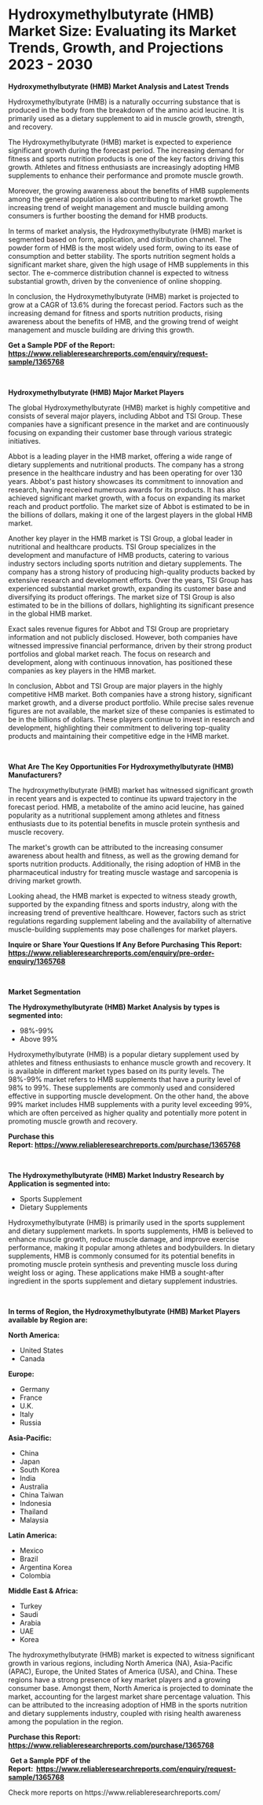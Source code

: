 <p><h1>Hydroxymethylbutyrate (HMB) Market Size: Evaluating its Market Trends, Growth, and Projections 2023 - 2030</h1></p><p><strong>Hydroxymethylbutyrate (HMB) Market Analysis and Latest Trends</strong></p>
<p><p>Hydroxymethylbutyrate (HMB) is a naturally occurring substance that is produced in the body from the breakdown of the amino acid leucine. It is primarily used as a dietary supplement to aid in muscle growth, strength, and recovery.</p><p>The Hydroxymethylbutyrate (HMB) market is expected to experience significant growth during the forecast period. The increasing demand for fitness and sports nutrition products is one of the key factors driving this growth. Athletes and fitness enthusiasts are increasingly adopting HMB supplements to enhance their performance and promote muscle growth.</p><p>Moreover, the growing awareness about the benefits of HMB supplements among the general population is also contributing to market growth. The increasing trend of weight management and muscle building among consumers is further boosting the demand for HMB products.</p><p>In terms of market analysis, the Hydroxymethylbutyrate (HMB) market is segmented based on form, application, and distribution channel. The powder form of HMB is the most widely used form, owing to its ease of consumption and better stability. The sports nutrition segment holds a significant market share, given the high usage of HMB supplements in this sector. The e-commerce distribution channel is expected to witness substantial growth, driven by the convenience of online shopping.</p><p>In conclusion, the Hydroxymethylbutyrate (HMB) market is projected to grow at a CAGR of 13.6% during the forecast period. Factors such as the increasing demand for fitness and sports nutrition products, rising awareness about the benefits of HMB, and the growing trend of weight management and muscle building are driving this growth.</p></p>
<p><strong>Get a Sample PDF of the Report:&nbsp; <a href="https://www.reliableresearchreports.com/enquiry/request-sample/1365768">https://www.reliableresearchreports.com/enquiry/request-sample/1365768</a></strong></p>
<p>&nbsp;</p>
<p><strong>Hydroxymethylbutyrate (HMB) Major Market Players</strong></p>
<p><p>The global Hydroxymethylbutyrate (HMB) market is highly competitive and consists of several major players, including Abbot and TSI Group. These companies have a significant presence in the market and are continuously focusing on expanding their customer base through various strategic initiatives.</p><p>Abbot is a leading player in the HMB market, offering a wide range of dietary supplements and nutritional products. The company has a strong presence in the healthcare industry and has been operating for over 130 years. Abbot's past history showcases its commitment to innovation and research, having received numerous awards for its products. It has also achieved significant market growth, with a focus on expanding its market reach and product portfolio. The market size of Abbot is estimated to be in the billions of dollars, making it one of the largest players in the global HMB market.</p><p>Another key player in the HMB market is TSI Group, a global leader in nutritional and healthcare products. TSI Group specializes in the development and manufacture of HMB products, catering to various industry sectors including sports nutrition and dietary supplements. The company has a strong history of producing high-quality products backed by extensive research and development efforts. Over the years, TSI Group has experienced substantial market growth, expanding its customer base and diversifying its product offerings. The market size of TSI Group is also estimated to be in the billions of dollars, highlighting its significant presence in the global HMB market.</p><p>Exact sales revenue figures for Abbot and TSI Group are proprietary information and not publicly disclosed. However, both companies have witnessed impressive financial performance, driven by their strong product portfolios and global market reach. The focus on research and development, along with continuous innovation, has positioned these companies as key players in the HMB market.</p><p>In conclusion, Abbot and TSI Group are major players in the highly competitive HMB market. Both companies have a strong history, significant market growth, and a diverse product portfolio. While precise sales revenue figures are not available, the market size of these companies is estimated to be in the billions of dollars. These players continue to invest in research and development, highlighting their commitment to delivering top-quality products and maintaining their competitive edge in the HMB market.</p></p>
<p>&nbsp;</p>
<p><strong>What Are The Key Opportunities For Hydroxymethylbutyrate (HMB) Manufacturers?</strong></p>
<p><p>The hydroxymethylbutyrate (HMB) market has witnessed significant growth in recent years and is expected to continue its upward trajectory in the forecast period. HMB, a metabolite of the amino acid leucine, has gained popularity as a nutritional supplement among athletes and fitness enthusiasts due to its potential benefits in muscle protein synthesis and muscle recovery.</p><p>The market's growth can be attributed to the increasing consumer awareness about health and fitness, as well as the growing demand for sports nutrition products. Additionally, the rising adoption of HMB in the pharmaceutical industry for treating muscle wastage and sarcopenia is driving market growth.</p><p>Looking ahead, the HMB market is expected to witness steady growth, supported by the expanding fitness and sports industry, along with the increasing trend of preventive healthcare. However, factors such as strict regulations regarding supplement labeling and the availability of alternative muscle-building supplements may pose challenges for market players.</p></p>
<p><strong>Inquire or Share Your Questions If Any Before Purchasing This Report: <a href="https://www.reliableresearchreports.com/enquiry/pre-order-enquiry/1365768">https://www.reliableresearchreports.com/enquiry/pre-order-enquiry/1365768</a></strong></p>
<p>&nbsp;</p>
<p><strong>Market Segmentation</strong></p>
<p><strong>The Hydroxymethylbutyrate (HMB) Market Analysis by types is segmented into:</strong></p>
<p><ul><li>98%-99%</li><li>Above 99%</li></ul></p>
<p><p>Hydroxymethylbutyrate (HMB) is a popular dietary supplement used by athletes and fitness enthusiasts to enhance muscle growth and recovery. It is available in different market types based on its purity levels. The 98%-99% market refers to HMB supplements that have a purity level of 98% to 99%. These supplements are commonly used and considered effective in supporting muscle development. On the other hand, the above 99% market includes HMB supplements with a purity level exceeding 99%, which are often perceived as higher quality and potentially more potent in promoting muscle growth and recovery.</p></p>
<p><strong>Purchase this Report:&nbsp;<a href="https://www.reliableresearchreports.com/purchase/1365768">https://www.reliableresearchreports.com/purchase/1365768</a></strong></p>
<p>&nbsp;</p>
<p><strong>The Hydroxymethylbutyrate (HMB) Market Industry Research by Application is segmented into:</strong></p>
<p><ul><li>Sports Supplement</li><li>Dietary Supplements</li></ul></p>
<p><p>Hydroxymethylbutyrate (HMB) is primarily used in the sports supplement and dietary supplement markets. In sports supplements, HMB is believed to enhance muscle growth, reduce muscle damage, and improve exercise performance, making it popular among athletes and bodybuilders. In dietary supplements, HMB is commonly consumed for its potential benefits in promoting muscle protein synthesis and preventing muscle loss during weight loss or aging. These applications make HMB a sought-after ingredient in the sports supplement and dietary supplement industries.</p></p>
<p>&nbsp;</p>
<p><strong>In terms of Region, the Hydroxymethylbutyrate (HMB) Market Players available by Region are:</strong></p>
<p>
    <p> <strong> North America: </strong>
        <ul>
            <li>United States</li>
            <li>Canada</li>
        </ul>
        </p> 
    <p> <strong> Europe: </strong>
        <ul>
            <li>Germany</li>
            <li>France</li>
            <li>U.K.</li>
            <li>Italy</li>
            <li>Russia</li>
        </ul>
        </p> 
    <p> <strong> Asia-Pacific: </strong>
        <ul>
            <li>China</li>
            <li>Japan</li>
            <li>South Korea</li>
            <li>India</li>
            <li>Australia</li>
            <li>China Taiwan</li>
            <li>Indonesia</li>
            <li>Thailand</li>
            <li>Malaysia</li>
        </ul>
        </p> 
    <p> <strong> Latin America: </strong>
        <ul>
            <li>Mexico</li>
            <li>Brazil</li>
            <li>Argentina Korea</li>
            <li>Colombia</li>
        </ul>
        </p> 
    <p> <strong> Middle East & Africa: </strong>
        <ul>
            <li>Turkey</li>
            <li>Saudi</li>
            <li>Arabia</li>
            <li>UAE</li>
            <li>Korea</li>
        </ul>
    </p>
    </p>
<p><p>The hydroxymethylbutyrate (HMB) market is expected to witness significant growth in various regions, including North America (NA), Asia-Pacific (APAC), Europe, the United States of America (USA), and China. These regions have a strong presence of key market players and a growing consumer base. Amongst them, North America is projected to dominate the market, accounting for the largest market share percentage valuation. This can be attributed to the increasing adoption of HMB in the sports nutrition and dietary supplements industry, coupled with rising health awareness among the population in the region.</p></p>
<p><strong>Purchase this Report: <a href="https://www.reliableresearchreports.com/purchase/1365768">https://www.reliableresearchreports.com/purchase/1365768</a></strong></p>
<p>&nbsp;<strong>Get a Sample PDF of the Report:&nbsp;&nbsp;<a href="https://www.reliableresearchreports.com/enquiry/request-sample/1365768">https://www.reliableresearchreports.com/enquiry/request-sample/1365768</a></strong></p>
<p><strong></strong></p>
<p>Check more reports on https://www.reliableresearchreports.com/</p>